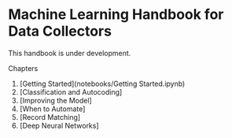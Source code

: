 # Machine Learning Handbook for Data Collectors

This handbook is under development.

Chapters
1. [Getting Started](notebooks/Getting Started.ipynb)
2. [Classification and Autocoding]
3. [Improving the Model]
4. [When to Automate]
5. [Record Matching]
6. [Deep Neural Networks]